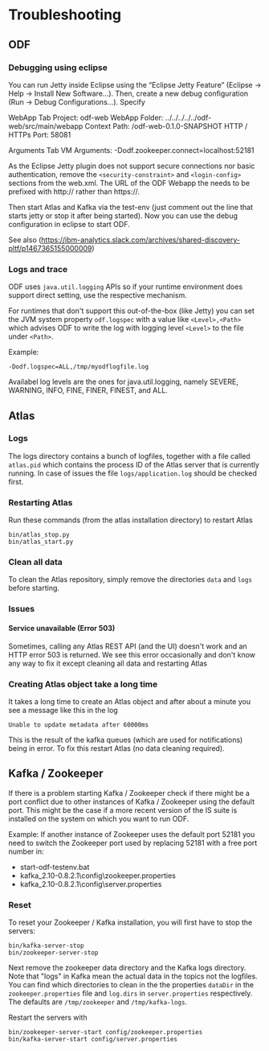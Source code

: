 <!--
  ~ Licensed to the Apache Software Foundation (ASF) under one
  ~ or more contributor license agreements.  See the NOTICE file
  ~ distributed with this work for additional information
  ~ regarding copyright ownership.  The ASF licenses this file
  ~ to you under the Apache License, Version 2.0 (the
  ~ "License"); you may not use this file except in compliance
  ~ with the License.  You may obtain a copy of the License at
  ~
  ~     http://www.apache.org/licenses/LICENSE-2.0
  ~
  ~ Unless required by applicable law or agreed to in writing, software
  ~ distributed under the License is distributed on an "AS IS" BASIS,
  ~ WITHOUT WARRANTIES OR CONDITIONS OF ANY KIND, either express or implied.
  ~ See the License for the specific language governing permissions and
  ~ limitations under the License.
  -->

# Troubleshooting

## ODF

### Debugging using eclipse

You can run Jetty inside Eclipse using the “Eclipse Jetty Feature” (Eclipse -> Help -> Install New Software…).
Then, create a new debug configuration (Run -> Debug Configurations…). Specify

WebApp Tab
Project: odf-web
WebApp Folder: ../../../../../odf-web/src/main/webapp
Context Path: /odf-web-0.1.0-SNAPSHOT
HTTP / HTTPs Port: 58081

Arguments Tab
VM Arguments: -Dodf.zookeeper.connect=localhost:52181

As the Eclipse Jetty plugin does not support secure connections nor basic authentication, remove the `<security-constraint>`
and `<login-config>`
sections from the web.xml.
The URL of the ODF Webapp the needs to be prefixed with http:// rather than https://.

Then start Atlas and Kafka via the test-env (just comment out the line that starts jetty or stop it after being started).
Now you can use the debug configuration in eclipse to start ODF.

See also (https://ibm-analytics.slack.com/archives/shared-discovery-pltf/p1467365155000009)


### Logs and trace
ODF uses ``java.util.logging`` APIs so if your runtime environment does support
direct setting, use the respective mechanism.

For runtimes that don't support this out-of-the-box (like Jetty) you can set the JVM system property
``odf.logspec`` with a value like ``<Level>,<Path>`` which advises ODF to
write the log with logging level ``<Level>`` to the file under ``<Path>``.

Example:

	-Dodf.logspec=ALL,/tmp/myodflogfile.log

Availabel log levels are the ones for java.util.logging, namely SEVERE, WARNING, INFO, FINE, FINER, FINEST,
and ALL.


## Atlas

### Logs

The logs directory contains a bunch of logfiles, together with a file called ``atlas.pid`` which
contains the process ID of the Atlas server that is currently running.
In case of issues the file ``logs/application.log`` should be checked first.

### Restarting Atlas

Run these commands (from the atlas installation directory) to restart Atlas

	bin/atlas_stop.py
	bin/atlas_start.py

### Clean all data

To clean the Atlas repository, simply remove the directories ``data`` and ``logs`` before starting.


### Issues

#### Service unavailable (Error 503)

Sometimes, calling any Atlas REST API (and the UI) doesn't work and an HTTP error 503 is returned.
We see this error occasionally and don't know any way to fix it except cleaning all data and restarting Atlas


### Creating Atlas object take a long time

It takes a long time to create an Atlas object and after about a minute you see a message like this in the log

	Unable to update metadata after 60000ms

This is the result of the kafka queues (which are used for notifications) being in error.
To fix this restart Atlas (no data cleaning required).

## Kafka / Zookeeper

If there is a problem starting Kafka / Zookeeper check if there might be a port conflict due to other instances of Kafka / Zookeeper using the default port.
This might be the case if a more recent version of the IS suite is installed on the system on which you want to run ODF.

Example: If another instance of Zookeeper uses the default port 52181 you need to switch the Zookeeper port used by replacing 52181 with a free port number in:
- start-odf-testenv.bat
- kafka_2.10-0.8.2.1\config\zookeeper.properties
- kafka_2.10-0.8.2.1\config\server.properties

### Reset

To reset your Zookeeper / Kafka installation, you will first have to stop the servers:

	bin/kafka-server-stop
	bin/zookeeper-server-stop

Next remove the zookeeper data directory and the Kafka logs directory. Note that "logs"
in Kafka mean the actual data in the topics not the logfiles.
You can find which directories to clean in the the properties ``dataDir`` in the ``zookeeper.properties``
file and ``log.dirs`` in ``server.properties`` respectively.
The defaults are ``/tmp/zookeeper`` and ``/tmp/kafka-logs``.

Restart the servers with

	bin/zookeeper-server-start config/zookeeper.properties
	bin/kafka-server-start config/server.properties

